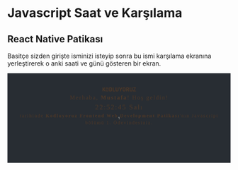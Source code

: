 # Javascript Saat ve Karşılama

## React Native Patikası

Basitçe sizden girişte isminizi isteyip sonra bu ismi karşılama ekranına yerleştirerek o anki saati ve günü gösteren bir ekran.

![screenshot](./screen.gif)